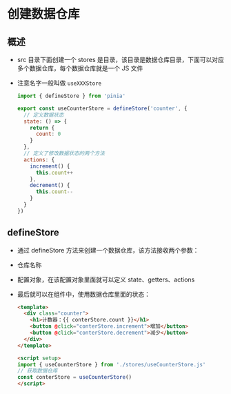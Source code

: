 # 创建数据仓库

## 概述

+ src 目录下面创建一个 stores 是目录，该目录是数据仓库目录，下面可以对应多个数据仓库，每个数据仓库就是一个 JS 文件

+ 注意名字一般叫做 `useXXXStore`

  ```js
  import { defineStore } from 'pinia'

  export const useCounterStore = defineStore('counter', {
    // 定义数据状态
    state: () => {
      return {
        count: 0
      }
    },
    // 定义了修改数据状态的两个方法
    actions: {
      increment() {
        this.count++
      },
      decrement() {
        this.count--
      }
    }
  })
  ```

## defineStore

+ 通过 defineStore 方法来创建一个数据仓库，该方法接收两个参数：

+ 仓库名称
+ 配置对象，在该配置对象里面就可以定义 state、getters、actions

+ 最后就可以在组件中，使用数据仓库里面的状态：

  ```html
  <template>
    <div class="counter">
      <h1>计数器：{{ conterStore.count }}</h1>
      <button @click="conterStore.increment">增加</button>
      <button @click="conterStore.decrement">减少</button>
    </div>
  </template>

  <script setup>
  import { useCounterStore } from './stores/useCounterStore.js'
  // 获取数据仓库
  const conterStore = useCounterStore()
  </script>
  ```
